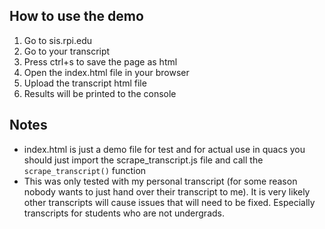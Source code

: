 ## How to use the demo

1. Go to sis.rpi.edu
2. Go to your transcript
3. Press ctrl+s to save the page as html
4. Open the index.html file in your browser
5. Upload the transcript html file
6. Results will be printed to the console


## Notes
- index.html is just a demo file for test and for actual use in quacs you should just import the scrape_transcript.js file and call the `scrape_transcript()` function
- This was only tested with my personal transcript (for some reason nobody wants to just hand over their transcript to me). It is very likely other transcripts will cause issues that will need to be fixed. Especially transcripts for students who are not undergrads.
